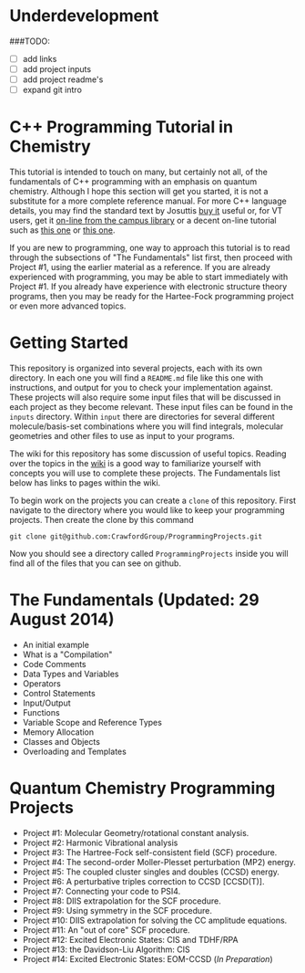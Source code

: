 # Underdevelopment

###TODO:
 - [  ] add links
 - [  ] add project inputs
 - [  ] add project readme's
 - [  ] expand git intro

# C++ Programming Tutorial in Chemistry
This tutorial is intended to touch on many, but certainly not all, of the fundamentals of C++ programming with an emphasis on quantum chemistry.  Although I hope this section will get you started, it is not a substitute for a more complete reference manual.  For more C++ language details, you may find the standard text by Josuttis [buy it](http://www.amazon.com/C-Standard-Library-Tutorial-Reference/dp/0201379260) useful or, for VT users, get it [on-line from the campus library](http://proquest.safaribooksonline.com/0201379260) or a decent on-line tutorial such as [this one](http://www.cplusplus.com/doc/tutorial/) or [this one](http://www.cprogramming.com/tutorial.html). 

If you are new to programming, one way to approach this tutorial is to read through the subsections of "The Fundamentals" list first, then proceed with Project #1, using the earlier material as a reference. If you are already experienced with programming, you may be able to start immediately with Project #1. If you already have experience with electronic structure theory programs, then you may be ready for the Hartee-Fock programming project or even more advanced topics. 

# Getting Started
This repository is organized into several projects, each with its own directory.
In each one you will find a `README.md` file like this one with instructions,
and output for you to check your implementation against.
These projects will also require some input files that will be discussed 
in each project as they become relevant. 
These input files can be found in the `inputs` directory. 
Within `input` there are directories for several different molecule/basis-set
combinations where you will find integrals, molecular geometries and other files to use as input to your programs.

The wiki for this repository has some discussion of useful topics. 
Reading over the topics in the [wiki](addlink) is a good way to familiarize yourself with concepts you will use to complete these projects.
The Fundamentals list below has links to pages within the wiki.

To begin work on the projects you can create a `clone` of this repository. 
First navigate to the directory where you would like to keep your programming projects. Then create the clone by this command
```shell
git clone git@github.com:CrawfordGroup/ProgrammingProjects.git
```
Now you should see a directory called `ProgrammingProjects` inside you will find all of the files that you can see on github.

# The Fundamentals (Updated: 29 August 2014) 
 - An initial example
 - What is a "Compilation" 
 - Code Comments 
 - Data Types and Variables
 - Operators
 - Control Statements 
 - Input/Output
 - Functions 
 - Variable Scope and Reference Types
 - Memory Allocation 
 - Classes and Objects 
 - Overloading and Templates

# Quantum Chemistry Programming Projects 
 - Project #1: Molecular Geometry/rotational constant analysis.
 - Project #2: Harmonic Vibrational analysis
 - Project #3: The Hartree-Fock self-consistent field (SCF) procedure.
 - Project #4: The second-order Moller-Plesset perturbation (MP2) energy.
 - Project #5: The coupled cluster singles and doubles (CCSD) energy.
 - Project #6: A perturbative triples correction to CCSD [CCSD(T)].
 - Project #7: Connecting your code to PSI4.
 - Project #8: DIIS extrapolation for the SCF procedure.
 - Project #9: Using symmetry in the SCF procedure.
 - Project #10: DIIS extrapolation for solving the CC amplitude equations.
 - Project #11: An "out of core" SCF procedure.
 - Project #12: Excited Electronic States: CIS and TDHF/RPA
 - Project #13: the Davidson-Liu Algorithm: CIS
 - Project #14: Excited Electronic States: EOM-CCSD (*In Preparation*)
 
